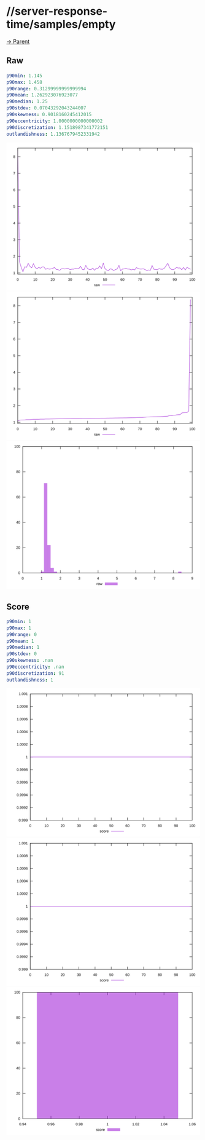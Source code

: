 
# //server-response-time/samples/empty

[→ Parent](../..)


## Raw


```yaml
p90min: 1.145
p90max: 1.458
p90range: 0.31299999999999994
p90mean: 1.262923076923077
p90median: 1.25
p90stdev: 0.07043292043244007
p90skewness: 0.9018160245412015
p90eccentricity: 1.0000000000000002
p90discretization: 1.1518987341772151
outlandishness: 1.1367679452331942

```

![PLOT: raw-values](./raw/values.svg)![PLOT: raw-sorted](./raw/sorted.svg)![PLOT: raw-histogram](./raw/histogram.svg)
## Score


```yaml
p90min: 1
p90max: 1
p90range: 0
p90mean: 1
p90median: 1
p90stdev: 0
p90skewness: .nan
p90eccentricity: .nan
p90discretization: 91
outlandishness: 1

```

![PLOT: score-values](./score/values.svg)![PLOT: score-sorted](./score/sorted.svg)![PLOT: score-histogram](./score/histogram.svg)